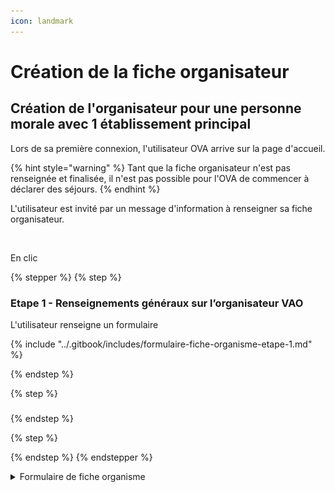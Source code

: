 ```yaml
---
icon: landmark
---
```


# Création de la fiche organisateur

## Création de l'organisateur pour une personne morale avec 1 établissement principal

Lors de sa première connexion, l'utilisateur OVA arrive sur la page d'accueil.&#x20;

{% hint style="warning" %}
Tant que la fiche organisateur n'est pas renseignée et finalisée, il n'est pas possible pour l'OVA de commencer à déclarer des séjours.&#x20;
{% endhint %}

L'utilisateur est invité par un message d'information à renseigner sa fiche organisateur.&#x20;

<figure><img src="../.gitbook/assets/Capture d’écran 2025-06-22 à 20.48.58.png" alt=""><figcaption></figcaption></figure>

En clic







{% stepper %}
{% step %}
### Etape 1 - Renseignements généraux sur l’organisateur VAO

L'utilisateur renseigne un formulaire

{% include "../.gitbook/includes/formulaire-fiche-organisme-etape-1.md" %}


{% endstep %}

{% step %}
###
{% endstep %}

{% step %}

{% endstep %}
{% endstepper %}

<details>

<summary>Formulaire de fiche organisme</summary>



</details>

